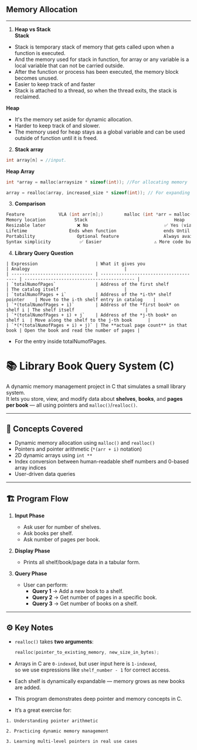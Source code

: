 ## Memory Allocation
---

1. **Heap vs Stack**  
**Stack**  
- Stack is temporary stack of memory that gets called upon when a function is executed.  
- And the memory used for stack in function, for array or any variable is a local variable that can not be carried outside.  
- After the function or process has been executed, the memory block becomes unused.
- Easier to keep track of and faster  
- Stack is attached to a thread, so when the thread exits, the stack is reclaimed.  

**Heap**
- It's the memory set aside for dynamic allocation.
- Harder to keep track of and slower.
- The memory used for heap stays as a global variable and can be used outside of function until it is freed.

2. **Stack array**
```c
int array[n] = //input.
```  
**Heap Array**
```c
int *array = malloc(arraysize * sizeof(int)); //For allocating memory

array = realloc(array, increased_size * sizeof(int)); // For expanding or decreasing allocated size.
```  

3. **Comparison**
```c
Feature	            VLA (int arr[n];)	     malloc (int *arr = malloc(n * sizeof(int));)
Memory location	          Stack	                                Heap
Resizable later	           ❌ No	                            ✅ Yes (via realloc)
Lifetime	            Ends when function                  ends Until you free() it
Portability	               Optional feature	                Always available in C
Syntax simplicity	        ✅ Easier	                ⚠️ More code but more control
```  
4. **Library Query Question**
```
| Expression                      | What it gives you                      | Analogy                                    |
| ------------------------------- | -------------------------------------- | ------------------------------------------ |
| `totalNumofPages`               | Address of the first shelf             | The catalog itself                         |
| `totalNumofPages + i`           | Address of the *i-th* shelf pointer    | Move to the i-th shelf entry in catalog    |
| `*(totalNumofPages + i)`        | Address of the *first book* on shelf i | The shelf itself                           |
| `*(totalNumofPages + i) + j`    | Address of the *j-th book* on shelf i  | Move along the shelf to the j-th book      |
| `*(*(totalNumofPages + i) + j)` | The **actual page count** in that book | Open the book and read the number of pages |
```  
- For the entry inside totalNumofPages.

# 📚 Library Book Query System (C)

A dynamic memory management project in C that simulates a small library system.  
It lets you store, view, and modify data about **shelves**, **books**, and **pages per book** — all using pointers and `malloc()`/`realloc()`.

---

## 🧠 Concepts Covered

- Dynamic memory allocation using `malloc()` and `realloc()`
- Pointers and pointer arithmetic (`*(arr + i)` notation)
- 2D dynamic arrays using `int **`
- Index conversion between human-readable shelf numbers and 0-based array indices
- User-driven data queries

---

## 🏗️ Program Flow

1. **Input Phase**
   - Ask user for number of shelves.
   - Ask books per shelf.
   - Ask number of pages per book.

2. **Display Phase**
   - Prints all shelf/book/page data in a tabular form.

3. **Query Phase**
   - User can perform:
     - **Query 1** → Add a new book to a shelf.
     - **Query 2** → Get number of pages in a specific book.
     - **Query 3** → Get number of books on a shelf.

---

## ⚙️ Key Notes

- `realloc()` takes **two arguments**:
  ```c
  realloc(pointer_to_existing_memory, new_size_in_bytes);

- Arrays in C are `0-indexed`, but user input here is `1-indexed`,  
  so we use expressions like `shelf_number - 1` for correct access.  
- Each shelf is dynamically expandable — memory grows as new books are added.

- This program demonstrates deep pointer and memory concepts in C.
- It’s a great exercise for:
```
1. Understanding pointer arithmetic  

2. Practicing dynamic memory management  

3. Learning multi-level pointers in real use cases  
```  